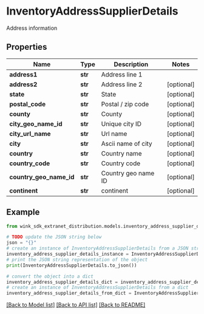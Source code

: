 # InventoryAddressSupplierDetails

Address information

## Properties

Name | Type | Description | Notes
------------ | ------------- | ------------- | -------------
**address1** | **str** | Address line 1 | 
**address2** | **str** | Address line 2 | [optional] 
**state** | **str** | State | [optional] 
**postal_code** | **str** | Postal / zip code | [optional] 
**county** | **str** | County | [optional] 
**city_geo_name_id** | **str** | Unique city ID | [optional] 
**city_url_name** | **str** | Url name | [optional] 
**city** | **str** | Ascii name of city | [optional] 
**country** | **str** | Country name | [optional] 
**country_code** | **str** | Country code | [optional] 
**country_geo_name_id** | **str** | Country geo name ID | [optional] 
**continent** | **str** | continent | [optional] 

## Example

```python
from wink_sdk_extranet_distribution.models.inventory_address_supplier_details import InventoryAddressSupplierDetails

# TODO update the JSON string below
json = "{}"
# create an instance of InventoryAddressSupplierDetails from a JSON string
inventory_address_supplier_details_instance = InventoryAddressSupplierDetails.from_json(json)
# print the JSON string representation of the object
print(InventoryAddressSupplierDetails.to_json())

# convert the object into a dict
inventory_address_supplier_details_dict = inventory_address_supplier_details_instance.to_dict()
# create an instance of InventoryAddressSupplierDetails from a dict
inventory_address_supplier_details_from_dict = InventoryAddressSupplierDetails.from_dict(inventory_address_supplier_details_dict)
```
[[Back to Model list]](../README.md#documentation-for-models) [[Back to API list]](../README.md#documentation-for-api-endpoints) [[Back to README]](../README.md)


